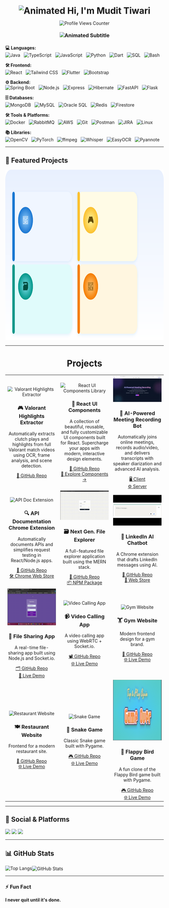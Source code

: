 

<h1 align="center" style="margin-bottom: 0;">
  <img src="https://readme-typing-svg.demolab.com?font=Fira+Code&weight=700&size=40&pause=500&color=1976D2&center=true&width=850&height=100&lines=Hi+%F0%9F%91%8B%2C+I'm+Mudit+Tiwari&repeat=false&duration=2000" alt="Animated Hi, I'm Mudit Tiwari" />
</h1>
<p align="center" style="margin-bottom: 20px;">
  <img src="https://komarev.com/ghpvc/?username=mudittiwari&label=Profile+views&color=1976d2&style=flat" alt="Profile Views Counter" />
</p>


<h3 align="center" style="margin-top: 4px; margin-bottom: 20px;">
  <img src="https://readme-typing-svg.demolab.com?font=Fira+Code&weight=600&pause=500&color=1976D2&center=true&width=700&lines=Full+Stack+Developer+%7C+Scalable+Systems+%7C+AI+Enthusiast" alt="Animated Subtitle" />
</h3>



<p align="center" style="max-width: 900px; margin: auto;">

<!-- Languages -->
<strong>💻 Languages:</strong><br />
<img src="https://img.shields.io/badge/Java-1976d2?logo=openjdk&logoColor=white" alt="Java" />&nbsp;&nbsp;
<img src="https://img.shields.io/badge/TypeScript-1976d2?logo=typescript&logoColor=white" alt="TypeScript" />&nbsp;&nbsp;
<img src="https://img.shields.io/badge/JavaScript-ffd600?logo=javascript&logoColor=black" alt="JavaScript" />&nbsp;&nbsp;
<img src="https://img.shields.io/badge/Python-3776ab?logo=python&logoColor=white" alt="Python" />&nbsp;&nbsp;
<img src="https://img.shields.io/badge/Dart-0175c2?logo=dart&logoColor=white" alt="Dart" />&nbsp;&nbsp;
<img src="https://img.shields.io/badge/SQL-ff6f00?logo=sqlite&logoColor=white" alt="SQL" />&nbsp;&nbsp;
<img src="https://img.shields.io/badge/Bash-222?logo=gnubash&logoColor=white" alt="Bash" />


<!-- Frontend -->
<strong>🛠️ Frontend:</strong><br />
<img src="https://img.shields.io/badge/React-61dafb?logo=react&logoColor=black" alt="React" />&nbsp;&nbsp;
<img src="https://img.shields.io/badge/TailwindCSS-38b2ac?logo=tailwindcss&logoColor=white" alt="Tailwind CSS" />&nbsp;&nbsp;
<img src="https://img.shields.io/badge/Flutter-42a5f5?logo=flutter&logoColor=white" alt="Flutter" />&nbsp;&nbsp;
<img src="https://img.shields.io/badge/Bootstrap-563d7c?logo=bootstrap&logoColor=white" alt="Bootstrap" />


<!-- Backend -->
<strong>⚙️ Backend:</strong><br />
<img src="https://img.shields.io/badge/Spring_Boot-6db33f?logo=springboot&logoColor=white" alt="Spring Boot" />&nbsp;&nbsp;
<img src="https://img.shields.io/badge/Node.js-339933?logo=node.js&logoColor=white" alt="Node.js" />&nbsp;&nbsp;
<img src="https://img.shields.io/badge/Express-black?logo=express&logoColor=white" alt="Express" />&nbsp;&nbsp;
<img src="https://img.shields.io/badge/Hibernate-59666c?logo=hibernate&logoColor=white" alt="Hibernate" />&nbsp;&nbsp;
<img src="https://img.shields.io/badge/FastAPI-009688?logo=fastapi&logoColor=white" alt="FastAPI" />&nbsp;&nbsp;
<img src="https://img.shields.io/badge/Flask-000000?logo=flask&logoColor=white" alt="Flask" />


<!-- Databases -->
<strong>🗄️ Databases:</strong><br />
<img src="https://img.shields.io/badge/MongoDB-47a248?logo=mongodb&logoColor=white" alt="MongoDB" />&nbsp;&nbsp;
<img src="https://img.shields.io/badge/MySQL-0277bd?logo=mysql&logoColor=white" alt="MySQL" />&nbsp;&nbsp;
<img src="https://img.shields.io/badge/OracleSQL-f80000?logo=oracle&logoColor=white" alt="Oracle SQL" />&nbsp;&nbsp;
<img src="https://img.shields.io/badge/Redis-d82c20?logo=redis&logoColor=white" alt="Redis" />&nbsp;&nbsp;
<img src="https://img.shields.io/badge/Firestore-ffca28?logo=firebase&logoColor=white" alt="Firestore" />


<!-- Tools & Platforms -->
<strong>🛠️ Tools & Platforms:</strong><br />
<img src="https://img.shields.io/badge/Docker-2496ed?logo=docker&logoColor=white" alt="Docker" />&nbsp;&nbsp;
<img src="https://img.shields.io/badge/RabbitMQ-ff6600?logo=rabbitmq&logoColor=white" alt="RabbitMQ" />&nbsp;&nbsp;
<img src="https://img.shields.io/badge/AWS-ff9900?logo=amazonaws&logoColor=white" alt="AWS" />&nbsp;&nbsp;
<img src="https://img.shields.io/badge/Git-f05032?logo=git&logoColor=white" alt="Git" />&nbsp;&nbsp;
<img src="https://img.shields.io/badge/Postman-ff6c37?logo=postman&logoColor=white" alt="Postman" />&nbsp;&nbsp;
<img src="https://img.shields.io/badge/JIRA-0052cc?logo=jira&logoColor=white" alt="JIRA" />&nbsp;&nbsp;
<img src="https://img.shields.io/badge/Linux-222?logo=linux&logoColor=white" alt="Linux" />

<!-- Libraries -->
<strong>📚 Libraries:</strong><br />
<img src="https://img.shields.io/badge/OpenCV-5c3ee8?logo=opencv&logoColor=white" alt="OpenCV" />&nbsp;&nbsp;
<img src="https://img.shields.io/badge/PyTorch-ee4c2c?logo=pytorch&logoColor=white" alt="PyTorch" />&nbsp;&nbsp;
<img src="https://img.shields.io/badge/ffmpeg-007808?logo=ffmpeg&logoColor=white" alt="ffmpeg" />&nbsp;&nbsp;
<img src="https://img.shields.io/badge/Whisper-1976d2?logo=github&logoColor=white" alt="Whisper" />&nbsp;&nbsp;
<img src="https://img.shields.io/badge/EasyOCR-558b2f?logo=python&logoColor=white" alt="EasyOCR" />&nbsp;&nbsp;
<img src="https://img.shields.io/badge/Pyannote-00695c?logo=python&logoColor=white" alt="Pyannote" />

</p>


---

## 🌟 Featured Projects

<img src="https://github.com/mudittiwari/mudittiwari/blob/main/test.svg" alt="Featured Projects" width="900" height="540" />

---

<h1 align="center">Projects</h1>

<table>
<tr>

<!-- Valorant Highlights -->
<td align="center" width="30%">
  <img src="https://github.com/mudittiwari/valorant-highlights/blob/master/valorant-demo.gif" alt="Valorant Highlights Extractor" style="width:100%;" />
  <h3>🎮 Valorant Highlights Extractor</h3>
  <p>Automatically extracts clutch plays and highlights from full Valorant match videos using OCR, frame analysis, and scene detection.</p>
  <a href="https://github.com/mudittiwari/valorant-highlights">🎯 GitHub Repo</a>
</td>

<!-- React UI Components -->
<td align="center" width="30%">
  <img src="https://github.com/mudittiwari/react-ui-components/blob/master/react-lib-demo.gif" alt="React UI Components Library" style="width:100%;" />
  <h3>🧩 React UI Components</h3>
  <p>A collection of beautiful, reusable, and fully customizable UI components built for React. Supercharge your apps with modern, interactive design elements.</p>
  <a href="https://github.com/mudittiwari/react-ui-components">📘 GitHub Repo</a><br />
  <a href="https://mudittiwari.github.io/react-ui-components/">🚀 Explore Components →</a>
</td>

<!-- Meeting Bot -->
<td align="center" width="30%">
  <img src="https://github.com/mudittiwari/meeting-bot-client/blob/master/recording-demo.gif" alt="AI Meeting Recording Bot" style="width:100%;" />
  <h3>🎤 AI-Powered Meeting Recording Bot</h3>
  <p>Automatically joins online meetings, records audio/video, and delivers transcripts with speaker diarization and advanced AI analysis.</p>
  <a href="https://github.com/mudittiwari/meeting-bot-client">🖥 Client</a><br />
  <a href="https://github.com/mudittiwari/meeting-bot">⚙️ Server</a>
</td>
</tr>

<tr>

<!-- API Doc Extension -->
<td align="center" width="30%">
  <img src="https://github.com/mudittiwari/API-Documentation-Extension/blob/master/demo/demo.gif" alt="API Doc Extension" style="width:100%;" />
  <h3>🔍 API Documentation Chrome Extension</h3>
  <p>Automatically documents APIs and simplifies request testing in React/Node.js apps.</p>
  <a href="https://github.com/mudittiwari/API-Documentation-Extension">🔗 GitHub Repo</a><br />
  <a href="https://chromewebstore.google.com/detail/api-documentation/gbodgenhkdlohclkmcjlejpkjkemiloa">🛠 Chrome Web Store</a>
</td>

<!-- File Manager -->
<td align="center" width="30%">
  <img src="https://github.com/mudittiwari/node.js-file-manager/blob/master/data/demo.gif" alt="File Explorer" style="width:100%;" />
  <h3>🗃️ Next Gen. File Explorer</h3>
  <p>A full-featured file explorer application built using the MERN stack.</p>
  <a href="https://github.com/mudittiwari/node.js-file-manager">🔗 GitHub Repo</a><br />
  <a href="https://www.npmjs.com/package/@mudittiwari13/node.js-file-manager">📦 NPM Package</a>
</td>

<!-- LinkedIn Chatbot -->
<td align="center" width="30%">
  <img src="https://github.com/mudittiwari/AILinkedInExtension/blob/master/screenshots/combined.gif" alt="LinkedIn AI Chatbot" style="width:100%;" />
  <h3>💬 LinkedIn AI Chatbot</h3>
  <p>A Chrome extension that drafts LinkedIn messages using AI.</p>
  <a href="https://github.com/mudittiwari/AILinkedInExtension">🔗 GitHub Repo</a><br />
  <a href="https://chromewebstore.google.com/detail/linkedin-ai-chatbot/pghmmjcekckdmpblicpclnkafdflipgb">🧠 Web Store</a>
</td>

</tr>

<tr>

<!-- File Sharing -->
<td align="center" width="30%">
  <img src="https://github.com/mudittiwari/socket.io_file_sharing_frontend/blob/master/file-sharing-demo.gif" alt="File Sharing App" style="width:100%;" />
  <h3>🔄 File Sharing App</h3>
  <p>A real-time file-sharing app built using Node.js and Socket.io.</p>
  <a href="https://github.com/mudittiwari/socket.io_file_sharing_frontend">🗂 GitHub Repo</a><br />
  <a href="https://mudittiwari.github.io/socket.io_file_sharing_frontend/">🚀 Live Demo</a>
</td>

<!-- Video Call App -->
<td align="center" width="30%">
  <img src="https://github.com/mudittiwari/video-calling-using-webrtc-and-socket.io/blob/master/video-calling-demo.gif" alt="Video Calling App" style="width:100%;" />
  <h3>📹 Video Calling App</h3>
  <p>A video calling app using WebRTC + Socket.io.</p>
  <a href="https://github.com/mudittiwari/video-calling-using-webrtc-and-socket.io">📽 GitHub Repo</a><br />
  <a href="https://video-calling-using-webrtc-and-socket-io-mz4y-dwf5xd8at.vercel.app/">🌐 Live Demo</a>
</td>

<!-- Gym Website -->
<td align="center" width="30%">
  <img src="https://github.com/mudittiwari/gym_website/blob/master/gym-website-demo.gif" alt="Gym Website" style="width:100%;" />
  <h3>🏋️ Gym Website</h3>
  <p>Modern frontend design for a gym brand.</p>
  <a href="https://github.com/mudittiwari/gym_website">💪 GitHub Repo</a><br />
  <a href="https://mudittiwari.github.io/gym_website/">🌐 Live Demo</a>
</td>

</tr>

<tr>

<!-- Restaurant Website -->
<td align="center" width="30%">
  <img src="https://github.com/mudittiwari/restaurant_website/blob/main/restaurant-website-demo.gif" alt="Restaurant Website" style="width:100%;" />
  <h3>🍽️ Restaurant Website</h3>
  <p>Frontend for a modern restaurant site.</p>
  <a href="https://github.com/mudittiwari/restaurant_website">🔗 GitHub Repo</a><br />
  <a href="https://mudit-restaurant-application.netlify.app/">🌐 Live Demo</a>
</td>

<!-- Snake Game -->
<td align="center" width="30%">
  <img src="https://github.com/mudittiwari/SnakeGameWeb/blob/master/snakegame-master/demo.gif" alt="Snake Game" style="width:100%;" />
  <h3>🐍 Snake Game</h3>
  <p>Classic Snake game built with Pygame.</p>
  <a href="https://github.com/mudittiwari/SnakeGameWeb">🎮 GitHub Repo</a><br />
  <a href="https://mudittiwari.github.io/SnakeGameWeb/">🌐 Live Demo</a>
</td>

<!-- Flappy Bird Game -->
<td align="center" width="30%">
  <img src="https://github.com/mudittiwari/FlappyBirdGameWeb/blob/master/flapppybirdgame-master/demo.gif" alt="Flappy Bird Game" style="width:100%;" />
  <h3>🐤 Flappy Bird Game</h3>
  <p>A fun clone of the Flappy Bird game built with Pygame.</p>
  <a href="https://github.com/mudittiwari/FlappyBirdGameWeb">🎮 GitHub Repo</a><br />
  <a href="https://mudittiwari.github.io/FlappyBirdGameWeb/">🌐 Live Demo</a>
</td>

</tr>
</table>

---

## 🔗 Social & Platforms

<p align="left">
  <a href="https://linkedin.com/in/mudit-tiwari-5b530316b/" target="blank"><img src="https://img.shields.io/badge/-LinkedIn-0A66C2?style=for-the-badge&logo=linkedin&logoColor=white"/></a>
  <a href="https://auth.geeksforgeeks.org/user/mudittiwari/" target="blank"><img src="https://img.shields.io/badge/-GeeksForGeeks-14a800?style=for-the-badge&logo=geeksforgeeks&logoColor=white"/></a>
  <a href="https://mudittiwari.netlify.app/" target="blank">
  <img src="https://img.shields.io/badge/-Portfolio-000000?style=for-the-badge&logo=vercel&logoColor=white"/>
</a>
</p>

---

## 📊 GitHub Stats

<img align="left" src="https://github-readme-stats.vercel.app/api/top-langs?username=mudittiwari&show_icons=true&locale=en&layout=compact" alt="Top Langs" />
<img align="center" src="https://github-readme-stats.vercel.app/api?username=mudittiwari&show_icons=true&locale=en" alt="GitHub Stats" />

---

### ⚡ Fun Fact  
**I never quit until it's done.**
